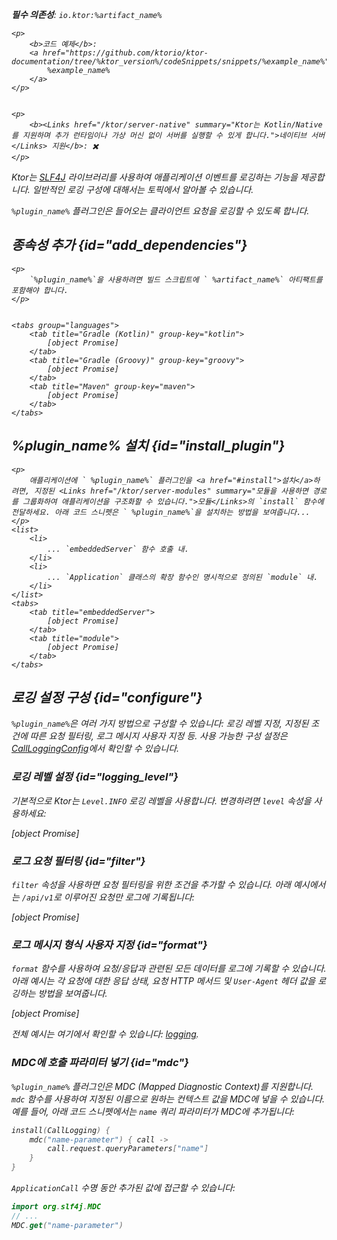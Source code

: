 [//]: # (title: 호출 로깅)

<show-structure for="chapter" depth="2"/>
<primary-label ref="server-plugin"/>

<var name="plugin_name" value="CallLogging"/>
<var name="package_name" value="io.ktor.server.plugins.calllogging"/>
<var name="artifact_name" value="ktor-server-call-logging"/>

<tldr>
<p>
<b>필수 의존성</b>: <code>io.ktor:%artifact_name%</code>
</p>
<var name="example_name" value="logging"/>

    <p>
        <b>코드 예제</b>:
        <a href="https://github.com/ktorio/ktor-documentation/tree/%ktor_version%/codeSnippets/snippets/%example_name%">
            %example_name%
        </a>
    </p>
    

    <p>
        <b><Links href="/ktor/server-native" summary="Ktor는 Kotlin/Native를 지원하며 추가 런타임이나 가상 머신 없이 서버를 실행할 수 있게 합니다.">네이티브 서버</Links> 지원</b>: ✖️
    </p>
    
</tldr>

Ktor는 [SLF4J](http://www.slf4j.org/) 라이브러리를 사용하여 애플리케이션 이벤트를 로깅하는 기능을 제공합니다. 일반적인 로깅 구성에 대해서는 [](server-logging.md) 토픽에서 알아볼 수 있습니다.

`%plugin_name%` 플러그인은 들어오는 클라이언트 요청을 로깅할 수 있도록 합니다.

## 종속성 추가 {id="add_dependencies"}

    <p>
        `%plugin_name%`을 사용하려면 빌드 스크립트에 ` %artifact_name%` 아티팩트를 포함해야 합니다.
    </p>
    

    <tabs group="languages">
        <tab title="Gradle (Kotlin)" group-key="kotlin">
            [object Promise]
        </tab>
        <tab title="Gradle (Groovy)" group-key="groovy">
            [object Promise]
        </tab>
        <tab title="Maven" group-key="maven">
            [object Promise]
        </tab>
    </tabs>
    

## %plugin_name% 설치 {id="install_plugin"}

    <p>
        애플리케이션에 ` %plugin_name%` 플러그인을 <a href="#install">설치</a>하려면, 지정된 <Links href="/ktor/server-modules" summary="모듈을 사용하면 경로를 그룹화하여 애플리케이션을 구조화할 수 있습니다.">모듈</Links>의 `install` 함수에 전달하세요. 아래 코드 스니펫은 ` %plugin_name%`을 설치하는 방법을 보여줍니다...
    </p>
    <list>
        <li>
            ... `embeddedServer` 함수 호출 내.
        </li>
        <li>
            ... `Application` 클래스의 확장 함수인 명시적으로 정의된 `module` 내.
        </li>
    </list>
    <tabs>
        <tab title="embeddedServer">
            [object Promise]
        </tab>
        <tab title="module">
            [object Promise]
        </tab>
    </tabs>
    

## 로깅 설정 구성 {id="configure"}

`%plugin_name%`은 여러 가지 방법으로 구성할 수 있습니다: 로깅 레벨 지정, 지정된 조건에 따른 요청 필터링, 로그 메시지 사용자 지정 등. 사용 가능한 구성 설정은 [CallLoggingConfig](https://api.ktor.io/ktor-server/ktor-server-plugins/ktor-server-call-logging/io.ktor.server.plugins.calllogging/-call-logging-config/index.html)에서 확인할 수 있습니다.

### 로깅 레벨 설정 {id="logging_level"}

기본적으로 Ktor는 `Level.INFO` 로깅 레벨을 사용합니다. 변경하려면 `level` 속성을 사용하세요:

[object Promise]

### 로그 요청 필터링 {id="filter"}

`filter` 속성을 사용하면 요청 필터링을 위한 조건을 추가할 수 있습니다. 아래 예시에서는 `/api/v1`로 이루어진 요청만 로그에 기록됩니다:

[object Promise]

### 로그 메시지 형식 사용자 지정 {id="format"}

`format` 함수를 사용하여 요청/응답과 관련된 모든 데이터를 로그에 기록할 수 있습니다. 아래 예시는 각 요청에 대한 응답 상태, 요청 HTTP 메서드 및 `User-Agent` 헤더 값을 로깅하는 방법을 보여줍니다.

[object Promise]

전체 예시는 여기에서 확인할 수 있습니다: [logging](https://github.com/ktorio/ktor-documentation/tree/%ktor_version%/codeSnippets/snippets/logging).

### MDC에 호출 파라미터 넣기 {id="mdc"}

`%plugin_name%` 플러그인은 MDC (Mapped Diagnostic Context)를 지원합니다. `mdc` 함수를 사용하여 지정된 이름으로 원하는 컨텍스트 값을 MDC에 넣을 수 있습니다. 예를 들어, 아래 코드 스니펫에서는 `name` 쿼리 파라미터가 MDC에 추가됩니다:

```kotlin
install(CallLogging) {
    mdc("name-parameter") { call ->
        call.request.queryParameters["name"]
    }
}
```

`ApplicationCall` 수명 동안 추가된 값에 접근할 수 있습니다:

```kotlin
import org.slf4j.MDC
// ...
MDC.get("name-parameter")